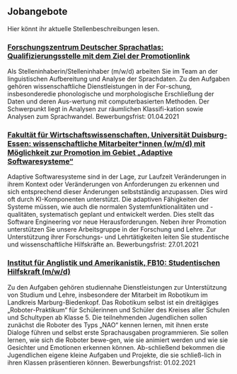 ## Jobangebote

Hier könnt ihr aktuelle Stellenbeschreibungen lesen.


### [Forschungszentrum  Deutscher Sprachatlas:  Qualifizierungsstelle mit dem Ziel der Promotionlink](https://www.uni-marburg.de/de/universitaet/administration/verwaltung/dezernat2/personalabteilung/bewerber/stellen/wissenschaftliche-stellen/fb09-0002-wmz-290121-de.pdf)
Als Stelleninhaberin/Stelleninhaber (m/w/d) arbeiten Sie im Team an der linguistischen Aufbereitung und Analyse der Sprachdaten. Zu den Aufgaben gehören wissenschaftliche Dienstleistungen in der For-schung, insbesonderedie phonologische und morphologische Erschließung der Daten und deren Aus-wertung mit computerbasierten Methoden. Der Schwerpunkt liegt in Analysen zur räumlichen Klassifi-kation sowie Analysen zum Sprachwandel. Bewerbungsfrist: 01.04.2021

### [Fakultät für Wirtschaftswissenschaften, Universität Duisburg-Essen: wissenschaftliche Mitarbeiter*innen (w/m/d) mit Möglichkeit zur Promotion im Gebiet „Adaptive Softwaresysteme“](https://github.com/Fachschaft-FB12/Digitales-Brett/blob/master/Jobangebote/2021-01-27_2WiMi_Adaptive-Software-Systems_de.pdf)
Adaptive Softwaresysteme sind in der Lage, zur Laufzeit Veränderungen in ihrem Kontext oder Veränderungen von Anforderungen zu erkennen und sich entsprechend dieser Änderungen selbstständig anzupassen. Dies wird oft durch KI-Komponenten unterstützt. Die adaptiven Fähigkeiten der Systeme müssen, wie auch die normalen Systemfunktionalitäten und -qualitäten, systematisch geplant und entwickelt werden. Dies stellt das Software Engineering vor neue Herausforderungen. Neben ihrer Promotion unterstützen Sie unsere Arbeitsgruppe in der Forschung und Lehre. Zur Unterstützung ihrer Forschungs- und Lehrtätigkeiten leiten Sie studentische und wissenschaftliche Hilfskräfte an. Bewerbungsfrist: 27.01.2021

### [Institut für Anglistik und Amerikanistik, FB10: Studentischen Hilfskraft (m/w/d)](https://github.com/Fachschaft-FB12/Digitales-Brett/blob/master/Jobangebote/Robotikum_Kreis%20ab%20Februar%202021.pdf)
Zu den Aufgaben gehören studiennahe Dienstleistungen zur Unterstützung von Studium und Lehre, insbesondere der Mitarbeit im Robotikum im Landkreis Marburg-Biedenkopf.
Das Robotikum selbst ist ein dreitägiges „Roboter-Praktikum“ für Schülerinnen und Schüler des Kreises aller Schulen und Schultypen ab Klasse 5. Die teilnehmenden Jugendlichen sollen zunächst die Roboter des Typs „NAO“ kennen lernen, mit ihnen erste Dialoge führen und selbst erste Sprachausgaben programmieren. Sie sollen lernen, wie sich die Roboter bewe-gen, wie sie animiert werden und wie sie Gesichter und Emotionen erkennen können. Ab-schließend bekommen die Jugendlichen eigene kleine Aufgaben und Projekte, die sie schließ-lich in ihren Klassen präsentieren können. Bewerbungsfrist: 01.02.2021